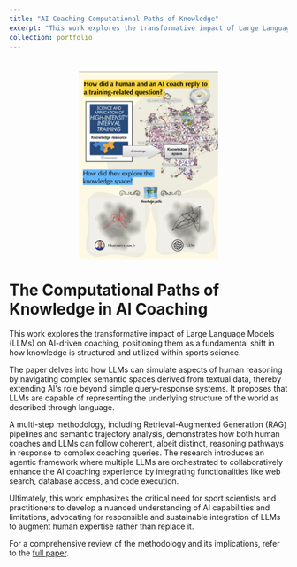 ```yaml
---
title: "AI Coaching Computational Paths of Knowledge"
excerpt: "This work explores the transformative impact of Large Language Models (LLMs) on AI-driven coaching, positioning them as a fundamental shift in how knowledge is structured and utilized within sports science. <br/><img src='/images/tweet_computation_paths_of_knowledge.png' style='width: 50%;'>"
collection: portfolio
---
```


<div style="margin-top: 20px;"></div>

 <br/><img src='/images/tweet_computation_paths_of_knowledge.png' style='display: block; margin-left: auto; margin-right: auto; width: 50%;'>

# The Computational Paths of Knowledge in AI Coaching

This work explores the transformative impact of Large Language Models (LLMs) on AI-driven coaching, positioning them as a fundamental shift in how knowledge is structured and utilized within sports science.

The paper delves into how LLMs can simulate aspects of human reasoning by navigating complex semantic spaces derived from textual data, thereby extending AI's role beyond simple query-response systems. It proposes that LLMs are capable of representing the underlying structure of the world as described through language.

A multi-step methodology, including Retrieval-Augmented Generation (RAG) pipelines and semantic trajectory analysis, demonstrates how both human coaches and LLMs can follow coherent, albeit distinct, reasoning pathways in response to complex coaching queries. The research introduces an agentic framework where multiple LLMs are orchestrated to collaboratively enhance the AI coaching experience by integrating functionalities like web search, database access, and code execution.

Ultimately, this work emphasizes the critical need for sport scientists and practitioners to develop a nuanced understanding of AI capabilities and limitations, advocating for responsible and sustainable integration of LLMs to augment human expertise rather than replace it.

For a comprehensive review of the methodology and its implications, refer to the [full paper](https://sportperfsci.com/wp-content/uploads/2025/05/SPSR256_Zignoli.pdf).  